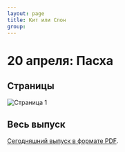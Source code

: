 ```yaml
---
layout: page
title: Кит или Слон
group: 
---
```


# 20 апреля: Пасха

## Страницы

![Страница 1](https://www.dropbox.com/scl/fi/vvb5ij43x4oin3f44arqr/2025-04-20-page001.jpg?rlkey=we6oz0cx0of5u9wmp68vjdx7k&raw=1)

## Весь выпуск

[Сегодняшний выпуск в формате PDF](https://www.dropbox.com/scl/fi/ys9lihqcf0i645vrsjm15/2025-04-20.pdf?rlkey=7fj359k4cwfqu3rny1mi3kadk&raw=1). 



